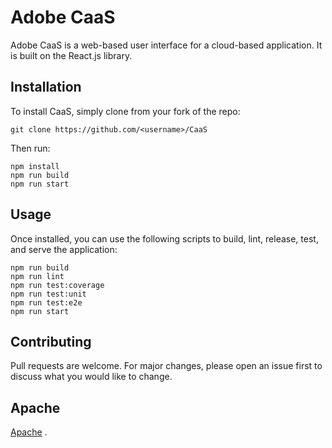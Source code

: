 # Adobe CaaS

Adobe CaaS is a web-based user interface for a cloud-based application. It is built on the React.js library.

## Installation

To install CaaS, simply clone from your fork of the repo:

```
git clone https://github.com/<username>/CaaS
```

Then run:
```
npm install
npm run build
npm run start
```

## Usage

Once installed, you can use the following scripts to build, lint, release, test, and serve the application:

```
npm run build
npm run lint
npm run test:coverage
npm run test:unit
npm run test:e2e
npm run start
```

## Contributing

Pull requests are welcome. For major changes, please open an issue first to discuss what you would like to change.

## Apache

[Apache](https://choosealicense.com/licenses/apache/) .
